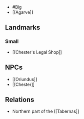 - #Big
- [[Agarve]]

## Landmarks
### Small
- [[Chester's Legal Shop]]
## NPCs
- [[Oriundus]]
- [[Chester]]
## Relations
- Northern part of the [[Tabernas]]